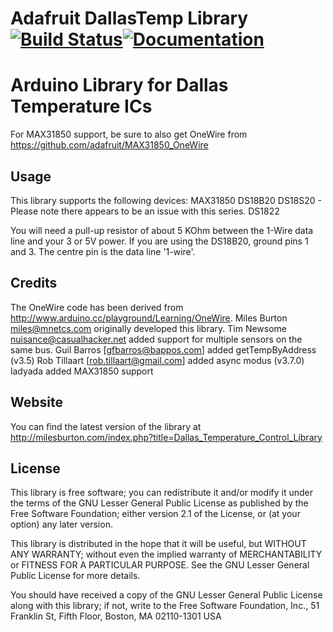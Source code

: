 # Adafruit DallasTemp Library [![Build Status](https://github.com/adafruit/MAX31850_DallasTemp/workflows/Arduino%20Library%20CI/badge.svg)](https://github.com/adafruit/MAX31850_DallasTemp/actions)[![Documentation](https://github.com/adafruit/ci-arduino/blob/master/assets/doxygen_badge.svg)](http://adafruit.github.io/MAX31850_DallasTemp/html/index.html)

Arduino Library for Dallas Temperature ICs
==========================================

For MAX31850 support, be sure to also get OneWire from
https://github.com/adafruit/MAX31850_OneWire

Usage
-----

This library supports the following devices: 
    MAX31850
    DS18B20
    DS18S20 - Please note there appears to be an issue with this series.
    DS1822

You will need a pull-up resistor of about 5 KOhm between the 1-Wire data line
and your 3 or 5V power. If you are using the DS18B20, ground pins 1 and 3. The
centre pin is the data line '1-wire'.

Credits
-------

The OneWire code has been derived from
http://www.arduino.cc/playground/Learning/OneWire.
Miles Burton <miles@mnetcs.com> originally developed this library.
Tim Newsome <nuisance@casualhacker.net> added support for multiple sensors on
the same bus.
Guil Barros [gfbarros@bappos.com] added getTempByAddress (v3.5)
Rob Tillaart [rob.tillaart@gmail.com] added async modus (v3.7.0)
ladyada added MAX31850 support

Website
-------

You can find the latest version of the library at
http://milesburton.com/index.php?title=Dallas_Temperature_Control_Library

License
-------

This library is free software; you can redistribute it and/or
modify it under the terms of the GNU Lesser General Public
License as published by the Free Software Foundation; either
version 2.1 of the License, or (at your option) any later version.

This library is distributed in the hope that it will be useful,
but WITHOUT ANY WARRANTY; without even the implied warranty of
MERCHANTABILITY or FITNESS FOR A PARTICULAR PURPOSE.  See the GNU
Lesser General Public License for more details.

You should have received a copy of the GNU Lesser General Public
License along with this library; if not, write to the Free Software
Foundation, Inc., 51 Franklin St, Fifth Floor, Boston, MA  02110-1301  USA
